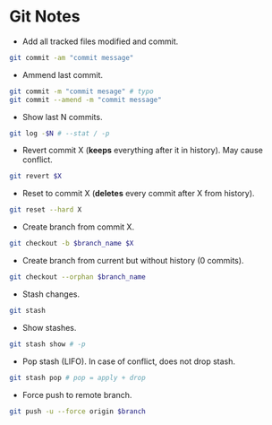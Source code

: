 # Git Notes

- Add all tracked files modified and commit.
```bash
git commit -am "commit message"
```

- Ammend last commit.
```bash
git commit -m "commit mesage" # typo
git commit --amend -m "commit message"
```

- Show last N commits.
```bash
git log -$N # --stat / -p
```

- Revert commit X (**keeps** everything after it in history). May cause conflict.
```bash
git revert $X
```

- Reset to commit X (**deletes** every commit after X from history).
```bash
git reset --hard X
```

- Create branch from commit X.
```bash
git checkout -b $branch_name $X
```

- Create branch from current but without history (0 commits).
```bash
git checkout --orphan $branch_name
```

- Stash changes.
```bash
git stash
```

- Show stashes.
```bash
git stash show # -p
```

- Pop stash (LIFO). In case of conflict, does not drop stash.
```bash
git stash pop # pop = apply + drop
```

- Force push to remote branch.
```bash
git push -u --force origin $branch
```
